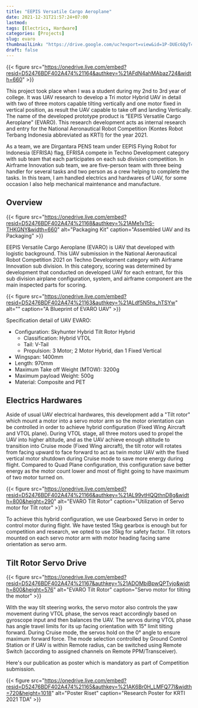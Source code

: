 ```yaml
---
title: "EEPIS Versatile Cargo Aeroplane"
date: 2021-12-31T21:57:24+07:00
lastmod:
tags: [Electrics, Hardware]
categories: [Projects]
slug: evaro
thumbnailLink: "https://drive.google.com/uc?export=view&id=1P-DUEc6QyT4zjn734WHlQbyj8-NFKdlK"
draft: false
---
```


{{< figure
    src="https://onedrive.live.com/embed?resid=D52476BDF402A474%21164&authkey=%21AFdN4ahMAbaz724&width=660"
    >}}

This project took place when I was a student during my 2nd to 3rd year of college. It was UAV research to develop a Tri motor Hybrid UAV in detail with two of three motors capable tilting vertically and one motor fixed in vertical position, as result the UAV capable to take off and landing Vertically. The name of the developed prototype product is “EEPIS Versatile Cargo Aeroplane” (EVARO). This research development acts as internal research and entry for the National Aeronautical Robot Competition (Kontes Robot Terbang Indonesia abbreviated as KRTI) for the year 2021.

As a team, we are Dirgantara PENS team under EEPIS Flying Robot for Indonesia (EFRISA) flag, EFRISA compete in Techno Development category with sub team that each participates on each sub division competition. In Airframe Innovation sub team, we are five-person team with three being handler for several tasks and two person as a crew helping to complete the tasks. In this team, I am handled electrics and hardwares of UAV, for some occasion I also help mechanical maintenance and manufacture.


## Overview

{{< figure
    src="https://onedrive.live.com/embed?resid=D52476BDF402A474%21168&authkey=%21AMe1vTtS-THKGNY&width=660"
    alt="Packaging Kit"
    caption="Assembled UAV and its Packaging"
    >}}

EEPIS Versatile Cargo Aeroplane (EVARO) is UAV that developed with logistic background. This UAV submission in the National Aeronautical Robot Competition 2021 on Techno Development category with Airframe Innovation sub division. In this category, scoring was determined by development that conducted on developed UAV for each entrant, for this sub division airplane configuration, system, and airframe component are the main inspected parts for scoring.

{{< figure
    src="https://onedrive.live.com/embed?resid=D52476BDF402A474%21163&authkey=%21ALdf5N5hs_hTSYw"
    alt=""
    caption="A Blueprint of EVARO UAV"
    >}}

Specification detail of UAV EVARO:
+ Configuration: Skyhunter Hybrid Tilt Rotor Hybrid
  + Classification: Hybrid VTOL
  + Tail: V-Tail
  + Propulsion: 3 Motor; 2 Motor Hybrid, dan 1 Fixed Vertical
+ Wingspan: 1400mm
+ Length: 970mm
+ Maximum Take off Weight (MTOW): 3200g
+ Maximum payload Weight: 500g
+ Material: Composite and PET

## Electrics Hardwares

Aside of usual UAV electrical hardwares, this development add a "Tilt rotor" which mount a motor into a servo motor arm so the motor orientation can be controlled in order to achieve hybrid configuration (Fixed Wing Aircraft and VTOL plane). During VTOL stage, all three motors used to propel the UAV into higher altitude, and as the UAV achieve enough altitude to transition into Cruise mode (Fixed Wing aircraft), the tilt rotor will rotates from facing upward to face forward to act as twin motor UAV with the fixed vertical motor shutdown during Cruise mode to save more energy during flight. Compared to Quad Plane configuration, this configuration save better energy as the motor count lower and most of flight going to have maximum of two motor turned on.

{{< figure
    src="https://onedrive.live.com/embed?resid=D52476BDF402A474%21166&authkey=%21AL99vtHQQthnD8g&width=800&height=290"
    alt="EVARO Tilt Rotor"
    caption="Utilization of Servo motor for Tilt rotor"
    >}}

To achieve this hybrid configuration, we use Gearboxed Servo in order to control motor during flight. We have tested 15kg gearbox is enough but for competition and research, we opted to use 35kg for safety factor. Tilt rotors mounted on each servo motor arm with motor heading facing same orientation as servo arm.

## Tilt Rotor Servo Drive

{{< figure
    src="https://onedrive.live.com/embed?resid=D52476BDF402A474%21167&authkey=%21ADOMbiBpwQPTvjo&width=800&height=576"
    alt="EVARO Tilt Rotor"
    caption="Servo motor for tilting the motor"
    >}}

With the way tilt steering works, the servo motor also controls the yaw movement during VTOL phase, the servos react accordingly based on gyroscope input and then balances the UAV. The servos during VTOL phase has angle travel limits for its up facing orientation with 15° limit tilting forward. During Cruise mode, the servos hold on the 0° angle to ensure maximum forward force. The mode selection controlled by Ground Control Station or if UAV is within Remote radius, can be switched using Remote Switch (according to assigned channels on Remote PPM/Transceiver).

Here's our publication as poster which is mandatory as part of Competition submission.

{{< figure
    src="https://onedrive.live.com/embed?resid=D52476BDF402A474%21165&authkey=%21AK6Br0H_LMFQ77I&width=720&height=1018"
    alt="Poster Riset"
    caption="Research Poster for KRTI 2021 TDA"
    >}}